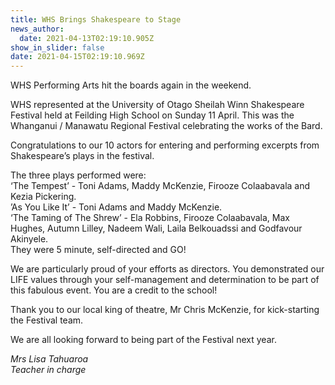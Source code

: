 ```yaml
---
title: WHS Brings Shakespeare to Stage
news_author:
  date: 2021-04-13T02:19:10.905Z
show_in_slider: false
date: 2021-04-15T02:19:10.969Z
---
```

WHS Performing Arts hit the boards again in the weekend.

WHS represented at the University of Otago Sheilah Winn Shakespeare Festival held at Feilding High School on Sunday 11 April.  This was the Whanganui / Manawatu Regional Festival celebrating the works of the Bard.

Congratulations to our 10 actors for entering and performing excerpts from Shakespeare’s plays in the festival. 

The three plays performed were:  
‘The Tempest’ - Toni Adams, Maddy McKenzie, Firooze Colaabavala and Kezia Pickering.  
’As You Like It’ - Toni Adams and Maddy McKenzie.  
‘The Taming of The Shrew’ - Ela Robbins, Firooze Colaabavala, Max Hughes, Autumn Lilley, Nadeem Wali, Laila Belkouadssi and Godfavour Akinyele.  
They were 5 minute, self-directed and GO!

We are particularly proud of your efforts as directors.  You demonstrated our LIFE values through your self-management and determination to be part of this fabulous event.
You are a credit to the school!

Thank you to our local king of theatre, Mr Chris McKenzie, for kick-starting the Festival team.

We are all looking forward to being part of the Festival next year.

*Mrs Lisa Tahuaroa  
Teacher in charge*
